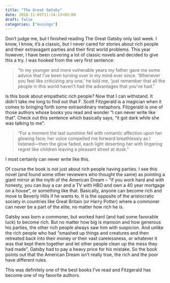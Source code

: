 ```yaml
---
title: "The Great Gatsby"
date: 2018-11-05T11:14:13+03:00
draft: false
categories: ["musings"]
---
```


Don’t judge me, but I finished reading The Great Gatsby only last week. I know, I know, it’s a classic, but I never cared for stories about rich people and their extravagant parties and their first world problems. This year however, I have been covering a lot of classic novels and decided to give this a try. I was hooked from the very first sentence:

> “In my younger and more vulnerable years my father gave me some advice that I’ve been turning over in my mind ever since. ‘Whenever you feel like criticizing any one,’ he told me, ‘just remember that all the people in this world haven’t had the advantages that you’ve had.”

Is this book about empathetic rich people? Now that I can withstand. It didn’t take me long to find out that F. Scott Fitzgerald is a magician when it comes to bringing forth some extraordinary metaphors. Fitzgerald is one of those authors whose books you read and wonder “I can never write like that”. Check out this sentence which basically says, “it got dark while she was talking to me”:

>“For a moment the last sunshine fell with romantic affection upon her glowing face; her voice compelled me forward breathlessly as I listened—then the glow faded, each light deserting her with lingering regret like children leaving a pleasant street at dusk.”

I most certainly can never write like this.

Of course the book is not just about rich people having parties. I see this novel (and found some other reviewers who thought the same) as pointing a giant mirror at the myth of the American Dream – “if you work hard and with honesty, you can buy a car and a TV with HBO and own a 40 year mortgage on a house”, or something like that. Basically, anyone can become rich and move to Beverly Hills if he wants to. It is the opposite of the aristocratic society in countries like Great Britain (or Harry Potter) where a commoner can never be a part of the elite, no matter how rich he is.

Gatsby was born a commoner, but worked hard (and had some favorable luck) to become rich. But no matter how big is mansion and how generous his parties, the other rich people always saw him with suspicion. And unlike the rich people who had “smashed up things and creatures and then retreated back into their money or their vast carelessness, or whatever it was that kept them together and let other people clean up the mess they had made”, Gatsby had to pay a heavy price for his mistake. So the book points out that the American Dream isn’t really true, the rich and the poor have different rules.

This was definitely one of the best books I’ve read and Fitzgerald has become one of my favorite authors.
